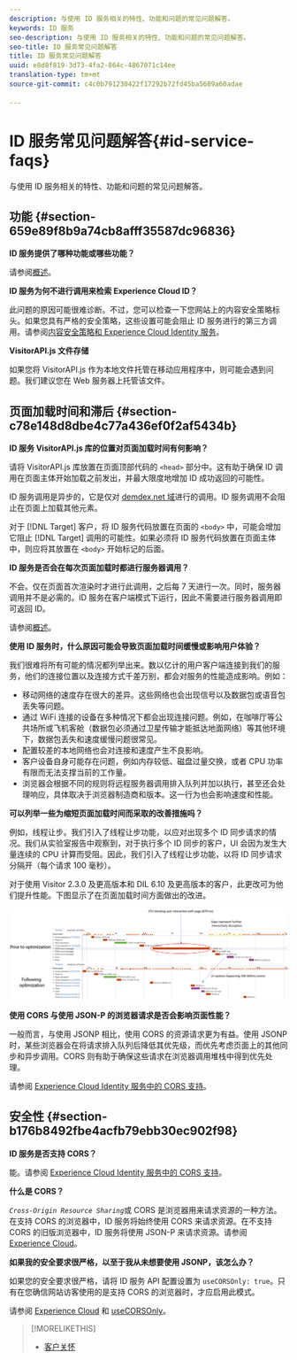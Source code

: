 ```yaml
---
description: 与使用 ID 服务相关的特性、功能和问题的常见问题解答。
keywords: ID 服务
seo-description: 与使用 ID 服务相关的特性、功能和问题的常见问题解答。
seo-title: ID 服务常见问题解答
title: ID 服务常见问题解答
uuid: e8d8f819-3d73-4fa2-864c-4867071c14ee
translation-type: tm+mt
source-git-commit: c4c0b791230422f17292b72fd45ba5689a60adae

---
```



# ID 服务常见问题解答{#id-service-faqs}

与使用 ID 服务相关的特性、功能和问题的常见问题解答。

## 功能 {#section-659e89f8b9a74cb8afff35587dc96836}

**ID 服务提供了哪种功能或哪些功能？**

请参阅[概述](../introduction/overview.md)。

**ID 服务为何不进行调用来检索 Experience Cloud ID？**

此问题的原因可能很难诊断。不过，您可以检查一下您网站上的内容安全策略标头。如果您具有严格的安全策略，这些设置可能会阻止 ID 服务进行的第三方调用。请参阅[内容安全策略和 Experience Cloud Identity 服务](../reference/csp.md#concept-968c423a7392479db0a0d821ae9783e3)。

**VisitorAPI.js 文件存储**

如果您将 VisitorAPI.js 作为本地文件托管在移动应用程序中，则可能会遇到问题。我们建议您在 Web 服务器上托管该文件。

## 页面加载时间和滞后 {#section-c78e148d8dbe4c77a436ef0f2af5434b}

**ID 服务 VisitorAPI.js 库的位置对页面加载时间有何影响？**

请将 VisitorAPI.js 库放置在页面顶部代码的 `<head>` 部分中。这有助于确保 ID 调用在页面主体开始加载之前发出，并最大限度地增加 ID 成功返回的可能性。

ID 服务调用是异步的，它是仅对 [demdex.net 域](https://marketing.adobe.com/resources/help/en_US/aam/demdex-calls.html)进行的调用。ID 服务调用不会阻止在页面上加载其他元素。

对于 [!DNL Target] 客户，将 ID 服务代码放置在页面的 `<body>` 中，可能会增加它阻止 [!DNL Target] 调用的可能性。如果必须将 ID 服务代码放置在页面主体中，则应将其放置在 `<body>` 开始标记的后面。

**ID 服务是否会在每次页面加载时都进行服务器调用？**

不会。仅在页面首次渲染时才进行此调用，之后每 7 天进行一次。同时，服务器调用并不是必需的。ID 服务在客户端模式下运行，因此不需要进行服务器调用即可返回 ID。

请参阅[概述](../introduction/overview.md)。

**使用 ID 服务时，什么原因可能会导致页面加载时间缓慢或影响用户体验？**

我们很难将所有可能的情况都列举出来。数以亿计的用户客户端连接到我们的服务，他们的连接位置以及连接方式千差万别，都会对服务的性能造成影响。例如：

* 移动网络的速度存在很大的差异。这些网络也会出现信号以及数据包或语音包丢失等问题。
* 通过 WiFi 连接的设备在多种情况下都会出现连接问题。例如，在咖啡厅等公共场所或飞机客舱（数据包必须通过卫星传输才能抵达地面网络）等其他环境下，数据包丢失和速度缓慢问题很常见。
* 配置较差的本地网络也会对连接和速度产生不良影响。
* 客户设备自身可能存在问题，例如内存较低、磁盘过量交换，或者 CPU 功率有限而无法支撑当前的工作量。
* 浏览器会根据不同的规则将远程服务器调用排入队列并加以执行，甚至还会处理响应，具体取决于浏览器制造商和版本。这一行为也会影响速度和性能。

**可以列举一些为缩短页面加载时间而采取的改善措施吗？**

例如，线程让步。我们引入了线程让步功能，以应对出现多个 ID 同步请求的情况。我们从实验室报告中观察到，对于执行多个 ID 同步的客户，UI 会因为发生大量连续的 CPU 计算而受阻。因此，我们引入了线程让步功能，以将 ID 同步请求分隔开（每个请求 100 毫秒）。

对于使用 Visitor 2.3.0 及更高版本和 DIL 6.10 及更高版本的客户，此更改可为他们提升性能。下图显示了在页面加载时间方面做出的改进。

![](assets/id_sync_improvements_copy.png)

**使用 CORS 与使用 JSON-P 的浏览器请求是否会影响页面性能？**

一般而言，与使用 JSONP 相比，使用 CORS 的资源请求更为有益。使用 JSONP 时，某些浏览器会在将请求排入队列后降低其优先级，而优先考虑页面上的其他同步和异步调用。CORS 则有助于确保这些请求在浏览器调用堆栈中得到优先处理。

请参阅 [Experience Cloud Identity 服务中的 CORS 支持](../reference/cors.md#concept-6c280446990d46d88ba9da15d2dcc758)。

## 安全性 {#section-b176b8492fbe4acfb79ebb30ec902f98}

**ID 服务是否支持 CORS？**

能。请参阅 [Experience Cloud Identity 服务中的 CORS 支持](../reference/cors.md#concept-6c280446990d46d88ba9da15d2dcc758)。

**什么是 CORS？**

*`Cross-Origin Resource Sharing`*&#x200B;或 CORS 是浏览器用来请求资源的一种方法。在支持 CORS 的浏览器中，ID 服务将始终使用 CORS 来请求资源。在不支持 CORS 的旧版浏览器中，ID 服务将使用 JSON-P 来请求资源。请参阅 [Experience Cloud](../reference/cors.md#concept-6c280446990d46d88ba9da15d2dcc758)。

**如果我的安全要求很严格，以至于我从未想要使用 JSONP，该怎么办？**

如果您的安全要求很严格，请将 ID 服务 API 配置设置为 `useCORSOnly: true`。只有在您确信网站访客使用的是支持 CORS 的浏览器时，才应启用此模式。

请参阅 [Experience Cloud](../reference/cors.md#concept-6c280446990d46d88ba9da15d2dcc758) 和 [useCORSOnly](../library/function-vars/use-cors-only.md#reference-8a9a143d838b48d6b23329b84b13e1fa)。

>[!MORELIKETHIS]
>
>* [客户关怀](https://helpx.adobe.com/marketing-cloud/contact-support.html)

